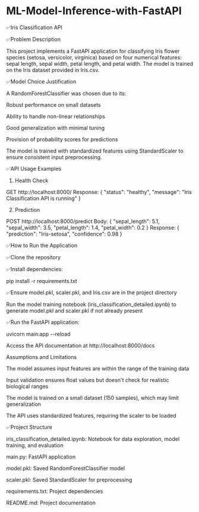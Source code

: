# ML-Model-Inference-with-FastAPI
✅Iris Classification API

✅Problem Description

This project implements a FastAPI application for classifying Iris flower species (setosa, versicolor, virginica) based on four numerical features: sepal length, sepal width, petal length, and petal width. The model is trained on the Iris dataset provided in Iris.csv.

✅Model Choice Justification

A RandomForestClassifier was chosen due to its:

Robust performance on small datasets

Ability to handle non-linear relationships

Good generalization with minimal tuning

Provision of probability scores for predictions

The model is trained with standardized features using StandardScaler to ensure consistent input preprocessing.

✅API Usage Examples

1. Health Check

GET http://localhost:8000/
Response:
{
    "status": "healthy",
    "message": "Iris Classification API is running"
}

2. Prediction

POST http://localhost:8000/predict
Body:
{
    "sepal_length": 5.1,
    "sepal_width": 3.5,
    "petal_length": 1.4,
    "petal_width": 0.2
}
Response:
{
    "prediction": "Iris-setosa",
    "confidence": 0.98
}

✅How to Run the Application

✅Clone the repository

✅Install dependencies:

pip install -r requirements.txt

✅Ensure model.pkl, scaler.pkl, and Iris.csv are in the project directory

Run the model training notebook (iris_classification_detailed.ipynb) to generate model.pkl and scaler.pkl if not already present

✅Run the FastAPI application:

uvicorn main:app --reload





Access the API documentation at http://localhost:8000/docs

Assumptions and Limitations


The model assumes input features are within the range of the training data

Input validation ensures float values but doesn't check for realistic biological ranges



The model is trained on a small dataset (150 samples), which may limit generalization

The API uses standardized features, requiring the scaler to be loaded

✅Project Structure

iris_classification_detailed.ipynb: Notebook for data exploration, model training, and evaluation

main.py: FastAPI application

model.pkl: Saved RandomForestClassifier model

scaler.pkl: Saved StandardScaler for preprocessing

requirements.txt: Project dependencies

README.md: Project documentation
